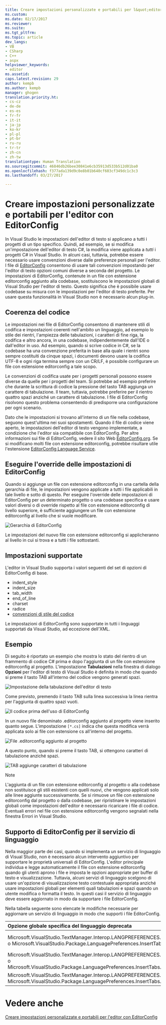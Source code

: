 ```yaml
---
title: Creare impostazioni personalizzate e portabili per l&quot;editor con EditorConfig | Microsoft Docs
ms.custom: 
ms.date: 02/17/2017
ms.reviewer: 
ms.suite: 
ms.tgt_pltfrm: 
ms.topic: article
dev_langs:
- VB
- CSharp
- C++
- aspx
helpviewer_keywords:
- editor
ms.assetid: 
caps.latest.revision: 29
author: kempb
ms.author: kempb
manager: ghogen
translation.priority.ht:
- cs-cz
- de-de
- es-es
- fr-fr
- it-it
- ja-jp
- ko-kr
- pl-pl
- pt-br
- ru-ru
- tr-tr
- zh-cn
- zh-tw
translationtype: Human Translation
ms.sourcegitcommit: 46846db26bee30841e6cb35913d533b512d01ba0
ms.openlocfilehash: f377ada139d9c0e8b01b640cf603cf349dc1c3c3
ms.lasthandoff: 03/27/2017

---
```

# <a name="create-portable-custom-editor-settings-with-editorconfig"></a>Creare impostazioni personalizzate e portabili per l'editor con EditorConfig
In Visual Studio le impostazioni dell'editor di testo si applicano a tutti i progetti di un tipo specifico. Quindi, ad esempio, se si modifica un'impostazione dell'editor di testo C#, la modifica viene applicata a *tutti* i progetti C# in Visual Studio. In alcuni casi, tuttavia, potrebbe essere necessario usare convenzioni diverse dalle preferenze personali per l'editor. I file di [EditorConfig](http://editorconfig.org/) consentono di usare tali convenzioni impostando per l'editor di testo opzioni comuni diverse a seconda del progetto. Le impostazioni di EditorConfig, contenute in un file con estensione editorconfig aggiunto alla codebase, sostituiscono le impostazioni globali di Visual Studio per l'editor di testo. Questo significa che è possibile usare codebase su misura con le impostazioni per l'editor di testo preferite. Per usare questa funzionalità in Visual Studio non è necessario alcun plug-in.

## <a name="coding-consistency"></a>Coerenza del codice
Le impostazioni nei file di EditorConfig consentono di mantenere stili di codifica e impostazioni coerenti nell'ambito un linguaggio, ad esempio lo stile dei rientri, l'ampiezza delle tabulazioni, i caratteri di fine riga, la codifica e altro ancora, in una codebase, indipendentemente dall'IDE o dall'editor in uso. Ad esempio, quando si scrive codice in C#, se la codebase ha una convenzione preferita in base alla quale i rientri sono sempre costituiti da cinque spazi, i documenti devono usare la codifica UTF-8 e ogni riga termina sempre con un CR/LF, è possibile configurare un file con estensione editorconfig a tale scopo.

Le convenzioni di codifica usate per i progetti personali possono essere diverse da quelle per i progetti del team. Si potrebbe ad esempio preferire che durante la scrittura di codice la pressione del tasto TAB aggiunga un carattere di tabulazione. Il team, tuttavia, potrebbe preferire per il rientro quattro spazi anziché un carattere di tabulazione. I file di EditorConfig risolvono questo problema consentendo di predisporre una configurazione per ogni scenario.

Dato che le impostazioni si trovano all'interno di un file nella codebase, seguono quest'ultima nei suoi spostamenti. Quando il file di codice viene aperto, le impostazioni dell'editor di testo vengono implementate, a condizione che l'editor sia compatibile con EditorConfig. Per altre informazioni sui file di EditorConfig, vedere il sito Web [EditorConfig.org](http://editorconfig.org/). Se si modificano molti file con estensione editorconfig, potrebbe risultare utile l'estensione [EditorConfig Language Service](https://marketplace.visualstudio.com/items?itemName=MadsKristensen.EditorConfig).

## <a name="override-editorconfig-settings"></a>Eseguire l'override delle impostazioni di EditorConfig
Quando si aggiunge un file con estensione editorconfig in una cartella della gerarchia di file, le impostazioni vengono applicate a tutti i file applicabili in tale livello e sotto di questo. Per eseguire l'override delle impostazioni di EditorConfig per un determinato progetto o una codebase specifica e usare valori diversi o di override rispetto al file con estensione editorconfig di livello superiore, è sufficiente aggiungere un file con estensione editorconfig al livello che si vuole modificare.

![Gerarchia di EditorConfig](~/ide/media/vside_editorconfig_hierarchy.png)

Le impostazioni del nuovo file con estensione editorconfig si applicheranno al livello in cui si trova e a tutti i file sottostanti.

## <a name="supported-settings"></a>Impostazioni supportate
L'editor in Visual Studio supporta i valori seguenti del set di opzioni di EditorConfig di base.
- indent_style
- indent_size
- tab_width
- end_of_line
- charset
- radice
- [convenzioni di stile del codice](../ide/editorconfig-code-style-settings-reference.md)

Le impostazioni di EditorConfig sono supportate in tutti i linguaggi supportati da Visual Studio, ad eccezione dell'XML.

## <a name="example"></a>Esempio
Di seguito è riportato un esempio che mostra lo stato del rientro di un frammento di codice C# prima e dopo l'aggiunta di un file con estensione editorconfig al progetto. L'impostazione **Tabulazioni** nella finestra di dialogo **Opzioni** per l'editor di testo di Visual Studio è definita in modo che quando si preme il tasto TAB all'interno del codice vengono generati spazi.

![Impostazione della tabulazione dell'editor di testo](~/ide/media/vside_editorconfig_tabsetting.png)

Come previsto, premendo il tasto TAB sulla linea successiva la linea rientra per l'aggiunta di quattro spazi vuoti.

![Il codice prima dell'uso di EditorConfig](~/ide/media/vside_editorconfig_before.png)

In un nuovo file denominato .editorconfig aggiunto al progetto viene inserito quanto segue. L'impostazione `[*.cs]` indica che questa modifica verrà applicata solo ai file con estensione cs all'interno del progetto.

![File .editorconfig aggiunto al progetto](~/ide/media/vside_editorconfig_addconfig.png)

A questo punto, quando si preme il tasto TAB, si ottengono caratteri di tabulazione anziché spazi.

![TAB aggiunge caratteri di tabulazione](~/ide/media/vside_editorconfig_tab.png)

> [!NOTE]
>  L'aggiunta di un file con estensione editorconfig al progetto o alla codebase non sostituisce gli stili esistenti con quelli nuovi, che vengono applicati solo alle linee aggiunte successivamente. Se si rimuove un file con estensione editorconfig dal progetto o dalla codebase, per ripristinare le impostazioni globali come impostazioni dell'editor è necessario ricaricare i file di codice. Eventuali errori nel file con estensione editorconfig vengono segnalati nella finestra Errori in Visual Studio.

## <a name="support-editorconfig-for-your-language-service"></a>Supporto di EditorConfig per il servizio di linguaggio

Nella maggior parte dei casi, quando si implementa un servizio di linguaggio di Visual Studio, non è necessario alcun intervento aggiuntivo per supportare le proprietà universali di EditorConfig. L'editor principale individua e legge automaticamente il file con estensione editorconfig quando gli utenti aprono i file e imposta le opzioni appropriate per buffer di testo e visualizzazione. Tuttavia, alcuni servizi di linguaggio scelgono di usare un'opzione di visualizzazione testo contestuale appropriata anziché usare impostazioni globali per elementi quali tabulazioni e spazi quando un utente modifica o formatta il testo. In questi casi il servizio di linguaggio deve essere aggiornato in modo da supportare i file EditorConfig.

Nella tabella seguente sono elencate le modifiche necessarie per aggiornare un servizio di linguaggio in modo che supporti i file EditorConfig.

| Opzione globale specifica del linguaggio deprecata | Sostituzione di opzioni contestuali |
| :------------- | :------------- |
| Microsoft.VisualStudio.TextManager.Interop.LANGPREFERENCES.fInsertTabs o Microsoft.VisualStudio.Package.LanguagePreferences.InsertTabs | !textBufferOptions.GetOptionValue(DefaultOptions.ConvertTabsToSpacesOptionId) o !textView.Options.GetOptionValue(DefaultOptions.ConvertTabsToSpacesOptionId) |
| Microsoft.VisualStudio.TextManager.Interop.LANGPREFERENCES.uIndentSize o Microsoft.VisualStudio.Package.LanguagePreferences.InsertTabs.IndentSize | textBufferOptions.GetOptionValue(DefaultOptions. IndentSizeOptionId) o textView.Options.GetOptionValue(DefaultOptions. IndentSizeOptionId) |
| Microsoft.VisualStudio.TextManager.Interop.LANGPREFERENCES.uTabSize o Microsoft.VisualStudio.Package.LanguagePreferences.InsertTabs.TabSize | textBufferOptions.GetOptionValue(DefaultOptions.TabSizeOptionId) o textView.Options.GetOptionValue(DefaultOptions.TabSizeOptionId) |

# <a name="see-also"></a>Vedere anche
[Creare impostazioni personalizzate e portabili per l'editor con EditorConfig](create-portable-custom-editor-options.md)
